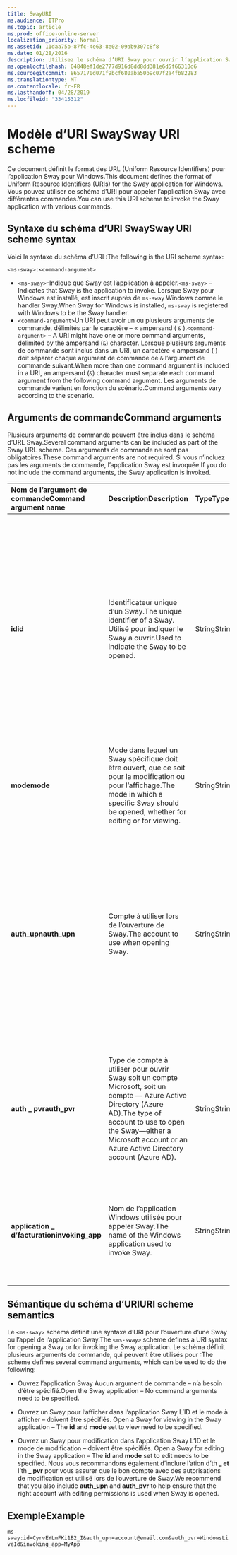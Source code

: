```yaml
---
title: SwayURI
ms.audience: ITPro
ms.topic: article
ms.prod: office-online-server
localization_priority: Normal
ms.assetid: 11daa75b-87fc-4e63-8e02-09ab9307c8f8
ms.date: 01/28/2016
description: Utilisez le schéma d’URI Sway pour ouvrir l’application Sway et afficher ou modifier un Sway.
ms.openlocfilehash: 04848ef1de2777d916d8dd8dd381e6d5f66310d6
ms.sourcegitcommit: 8657170d071f9bcf680aba50b9c07f2a4fb82283
ms.translationtype: MT
ms.contentlocale: fr-FR
ms.lasthandoff: 04/28/2019
ms.locfileid: "33415312"
---
```

# <a name="sway-uri-scheme"></a><span data-ttu-id="041af-103">Modèle d’URI Sway</span><span class="sxs-lookup"><span data-stu-id="041af-103">Sway URI scheme</span></span>

<span data-ttu-id="041af-104">Ce document définit le format des URL (Uniform Resource Identifiers) pour l’application Sway pour Windows.</span><span class="sxs-lookup"><span data-stu-id="041af-104">This document defines the format of Uniform Resource Identifiers (URIs) for the Sway application for Windows.</span></span> <span data-ttu-id="041af-105">Vous pouvez utiliser ce schéma d’URI pour appeler l’application Sway avec différentes commandes.</span><span class="sxs-lookup"><span data-stu-id="041af-105">You can use this URI scheme to invoke the Sway application with various commands.</span></span>

## <a name="sway-uri-scheme-syntax"></a><span data-ttu-id="041af-106">Syntaxe du schéma d’URI Sway</span><span class="sxs-lookup"><span data-stu-id="041af-106">Sway URI scheme syntax</span></span>

<span data-ttu-id="041af-107">Voici la syntaxe du schéma d’URI :</span><span class="sxs-lookup"><span data-stu-id="041af-107">The following is the URI scheme syntax:</span></span>

`<ms-sway>:<command-argument>`

- <span data-ttu-id="041af-108">`<ms-sway>`&ndash;Indique que Sway est l’application à appeler.</span><span class="sxs-lookup"><span data-stu-id="041af-108">`<ms-sway>` &ndash; Indicates that Sway is the application to invoke.</span></span> <span data-ttu-id="041af-109">Lorsque Sway pour Windows est installé, est inscrit auprès de `ms-sway` Windows comme le handler Sway.</span><span class="sxs-lookup"><span data-stu-id="041af-109">When Sway for Windows is installed, `ms-sway` is registered with Windows to be the Sway handler.</span></span>
- <span data-ttu-id="041af-110">`<command-argument>`Un URI peut avoir un ou plusieurs arguments de commande, délimités par le caractère &ndash; « ampersand ( `&` ).</span><span class="sxs-lookup"><span data-stu-id="041af-110">`<command-argument>` &ndash; A URI might have one or more command arguments, delimited by the ampersand (`&`) character.</span></span> <span data-ttu-id="041af-111">Lorsque plusieurs arguments de commande sont inclus dans un URI, un caractère « ampersand ( ) doit séparer chaque argument de commande de `&` l’argument de commande suivant.</span><span class="sxs-lookup"><span data-stu-id="041af-111">When more than one command argument is included in a URI, an ampersand (`&`) character must separate each command argument from the following command argument.</span></span> <span data-ttu-id="041af-112">Les arguments de commande varient en fonction du scénario.</span><span class="sxs-lookup"><span data-stu-id="041af-112">Command arguments vary according to the scenario.</span></span> 

## <a name="command-arguments"></a><span data-ttu-id="041af-113">Arguments de commande</span><span class="sxs-lookup"><span data-stu-id="041af-113">Command arguments</span></span>

<span data-ttu-id="041af-114">Plusieurs arguments de commande peuvent être inclus dans le schéma d’URL Sway.</span><span class="sxs-lookup"><span data-stu-id="041af-114">Several command arguments can be included as part of the Sway URL scheme.</span></span> <span data-ttu-id="041af-115">Ces arguments de commande ne sont pas obligatoires.</span><span class="sxs-lookup"><span data-stu-id="041af-115">These command arguments are not required.</span></span> <span data-ttu-id="041af-116">Si vous n’incluez pas les arguments de commande, l’application Sway est invoquée.</span><span class="sxs-lookup"><span data-stu-id="041af-116">If you do not include the command arguments, the Sway application is invoked.</span></span>

|<span data-ttu-id="041af-117">Nom de l’argument de commande</span><span class="sxs-lookup"><span data-stu-id="041af-117">Command argument name</span></span>|<span data-ttu-id="041af-118">Description</span><span class="sxs-lookup"><span data-stu-id="041af-118">Description</span></span>|<span data-ttu-id="041af-119">Type</span><span class="sxs-lookup"><span data-stu-id="041af-119">Type</span></span>|<span data-ttu-id="041af-120">Valeurs possibles</span><span class="sxs-lookup"><span data-stu-id="041af-120">Possible values</span></span>|<span data-ttu-id="041af-121">Obligatoire ?</span><span class="sxs-lookup"><span data-stu-id="041af-121">Required?</span></span>|
|:-----|:-----|:-----|:-----|:-----|
|<span data-ttu-id="041af-122">**id**</span><span class="sxs-lookup"><span data-stu-id="041af-122">**id**</span></span>|<span data-ttu-id="041af-123">Identificateur unique d’un Sway.</span><span class="sxs-lookup"><span data-stu-id="041af-123">The unique identifier of a Sway.</span></span> <span data-ttu-id="041af-124">Utilisé pour indiquer le Sway à ouvrir.</span><span class="sxs-lookup"><span data-stu-id="041af-124">Used to indicate the Sway to be opened.</span></span>|<span data-ttu-id="041af-125">String</span><span class="sxs-lookup"><span data-stu-id="041af-125">String</span></span>|<span data-ttu-id="041af-126">Identificateur unique valide pour un Sway.</span><span class="sxs-lookup"><span data-stu-id="041af-126">A valid unique identifier for a Sway.</span></span> <span data-ttu-id="041af-127">L’ID fait toujours partie de l’URL d’un Sway.</span><span class="sxs-lookup"><span data-stu-id="041af-127">The id is always part of the URL to a Sway.</span></span><br/><br/><span data-ttu-id="041af-128">Par exemple, pour le Sway `https://sway.com/dBheQgVZ1RQBfiQU` suivant, l’ID est `dBheQgVZ1RQBfiQU` .</span><span class="sxs-lookup"><span data-stu-id="041af-128">For example, for the following Sway `https://sway.com/dBheQgVZ1RQBfiQU`, the id is `dBheQgVZ1RQBfiQU`.</span></span><br/><br/><span data-ttu-id="041af-129">Si le compte d’utilisateur associé à l’application Sway dispose d’autorisations de modification, l’application ouvre le Sway en mode édition.</span><span class="sxs-lookup"><span data-stu-id="041af-129">If the user account associated with the Sway application has edit permissions, the application opens the Sway in edit mode.</span></span> <span data-ttu-id="041af-130">Dans le cas contraire, l’application ouvre le Sway en mode d’affichage.</span><span class="sxs-lookup"><span data-stu-id="041af-130">Otherwise, the application opens the Sway in view mode.</span></span>|<span data-ttu-id="041af-131">Non</span><span class="sxs-lookup"><span data-stu-id="041af-131">No</span></span>|
|<span data-ttu-id="041af-132">**mode**</span><span class="sxs-lookup"><span data-stu-id="041af-132">**mode**</span></span>|<span data-ttu-id="041af-133">Mode dans lequel un Sway spécifique doit être ouvert, que ce soit pour la modification ou pour l’affichage.</span><span class="sxs-lookup"><span data-stu-id="041af-133">The mode in which a specific Sway should be opened, whether for editing or for viewing.</span></span>|<span data-ttu-id="041af-134">String</span><span class="sxs-lookup"><span data-stu-id="041af-134">String</span></span>|<span data-ttu-id="041af-135">edit</span><span class="sxs-lookup"><span data-stu-id="041af-135">edit</span></span><br/><span data-ttu-id="041af-136">view</span><span class="sxs-lookup"><span data-stu-id="041af-136">view</span></span><br/><br/><span data-ttu-id="041af-137">**REMARQUE**: si aucun **ID n’est** spécifié, cet argument de commande est ignoré.</span><span class="sxs-lookup"><span data-stu-id="041af-137">**NOTE**: If no **id** is specified, this command argument is ignored.</span></span>|<span data-ttu-id="041af-138">Non</span><span class="sxs-lookup"><span data-stu-id="041af-138">No</span></span>|
|<span data-ttu-id="041af-139">**auth_upn**</span><span class="sxs-lookup"><span data-stu-id="041af-139">**auth_upn**</span></span>|<span data-ttu-id="041af-140">Compte à utiliser lors de l’ouverture de Sway.</span><span class="sxs-lookup"><span data-stu-id="041af-140">The account to use when opening Sway.</span></span>|<span data-ttu-id="041af-141">String</span><span class="sxs-lookup"><span data-stu-id="041af-141">String</span></span>|<span data-ttu-id="041af-142">Adresse de messagerie valide.</span><span class="sxs-lookup"><span data-stu-id="041af-142">A valid email address.</span></span><br/><br/><span data-ttu-id="041af-143">Si l’adresse de messagerie spécifiée n’est pas associée à un compte Sway, Sway demande à l’utilisateur de se connecter en tant qu’utilisateur spécifié.</span><span class="sxs-lookup"><span data-stu-id="041af-143">If the specified email address is not associated with a Sway account, Sway asks the user to sign in as the specified user.</span></span><br/><br/><span data-ttu-id="041af-144">Si plusieurs comptes sont associés à l’application Sway et que l’adresse de messagerie spécifiée existe, l’application Sway bascule vers l’utilisation de ce compte lorsqu’elle est invoquée.</span><span class="sxs-lookup"><span data-stu-id="041af-144">If more than one account is associated with the Sway application and the specified email address exists, the Sway application switches to using that account when invoked.</span></span>|<span data-ttu-id="041af-145">Non</span><span class="sxs-lookup"><span data-stu-id="041af-145">No</span></span>|
|<span data-ttu-id="041af-146">**auth \_ pvr**</span><span class="sxs-lookup"><span data-stu-id="041af-146">**auth\_pvr**</span></span>|<span data-ttu-id="041af-147">Type de compte à utiliser pour ouvrir Sway soit un compte Microsoft, soit un compte &mdash; Azure Active Directory (Azure AD).</span><span class="sxs-lookup"><span data-stu-id="041af-147">The type of account to use to open the Sway&mdash;either a Microsoft account or an Azure Active Directory account (Azure AD).</span></span>|<span data-ttu-id="041af-148">String</span><span class="sxs-lookup"><span data-stu-id="041af-148">String</span></span>|<span data-ttu-id="041af-149">WindowsLiveId : spécifie que le compte **\_ d’th upn** est un compte Microsoft.</span><span class="sxs-lookup"><span data-stu-id="041af-149">WindowsLiveId – Specifies that the **auth\_upn** account is a Microsoft account.</span></span><br/><br/><span data-ttu-id="041af-150">OrgId : spécifie que le compte **\_ d’th upn** est un compte Azure AD.</span><span class="sxs-lookup"><span data-stu-id="041af-150">OrgId – Specifies that the **auth\_upn** account is an Azure AD account.</span></span><br/><br/><span data-ttu-id="041af-151">Si aucune **th \_ upn n’est** spécifiée, cet argument de commande est ignoré.</span><span class="sxs-lookup"><span data-stu-id="041af-151">If no **auth\_upn** is specified, this command argument is ignored.</span></span>|<span data-ttu-id="041af-152">Non</span><span class="sxs-lookup"><span data-stu-id="041af-152">No</span></span>|
|<span data-ttu-id="041af-153">**application \_ d’facturation**</span><span class="sxs-lookup"><span data-stu-id="041af-153">**invoking\_app**</span></span>|<span data-ttu-id="041af-154">Nom de l’application Windows utilisée pour appeler Sway.</span><span class="sxs-lookup"><span data-stu-id="041af-154">The name of the Windows application used to invoke Sway.</span></span>|<span data-ttu-id="041af-155">String</span><span class="sxs-lookup"><span data-stu-id="041af-155">String</span></span>|<span data-ttu-id="041af-156">Nom convivial de l’application Windows utilisée pour appeler Sway via le schéma d’URL Sway.</span><span class="sxs-lookup"><span data-stu-id="041af-156">The friendly name of the Windows application used to invoke Sway via the Sway URL scheme.</span></span><br/><br/><span data-ttu-id="041af-157">L’objectif de cet argument de commande est la télémétrie et le suivi.</span><span class="sxs-lookup"><span data-stu-id="041af-157">The purpose of this command argument is for telemetry and tracking.</span></span>|<span data-ttu-id="041af-158">Non</span><span class="sxs-lookup"><span data-stu-id="041af-158">No</span></span>|

## <a name="uri-scheme-semantics"></a><span data-ttu-id="041af-159">Sémantique du schéma d’URI</span><span class="sxs-lookup"><span data-stu-id="041af-159">URI scheme semantics</span></span>

<span data-ttu-id="041af-160">Le `<ms-sway>` schéma définit une syntaxe d’URI pour l’ouverture d’une Sway ou l’appel de l’application Sway.</span><span class="sxs-lookup"><span data-stu-id="041af-160">The `<ms-sway>` scheme defines a URI syntax for opening a Sway or for invoking the Sway application.</span></span> <span data-ttu-id="041af-161">Le schéma définit plusieurs arguments de commande, qui peuvent être utilisés pour :</span><span class="sxs-lookup"><span data-stu-id="041af-161">The scheme defines several command arguments, which can be used to do the following:</span></span> 

- <span data-ttu-id="041af-162">Ouvrez l’application Sway Aucun argument de commande &ndash; n’a besoin d’être spécifié.</span><span class="sxs-lookup"><span data-stu-id="041af-162">Open the Sway application &ndash; No command arguments need to be specified.</span></span> 

- <span data-ttu-id="041af-163">Ouvrez un Sway pour l’afficher dans l’application Sway L’ID et le mode à afficher &ndash; doivent être  spécifiés. </span><span class="sxs-lookup"><span data-stu-id="041af-163">Open a Sway for viewing in the Sway application &ndash; The **id** and **mode** set to view need to be specified.</span></span> 

- <span data-ttu-id="041af-164">Ouvrez un Sway pour modification dans l’application Sway L’ID et le mode de modification &ndash; doivent être  spécifiés. </span><span class="sxs-lookup"><span data-stu-id="041af-164">Open a Sway for editing in the Sway application &ndash; The **id** and **mode** set to edit needs to be specified.</span></span> <span data-ttu-id="041af-165">Nous vous recommandons également d’inclure l’ation d’th **\_ et** l’th **\_ pvr** pour vous assurer que le bon compte avec des autorisations de modification est utilisé lors de l’ouverture de Sway.</span><span class="sxs-lookup"><span data-stu-id="041af-165">We recommend that you also include **auth\_upn** and **auth\_pvr** to help ensure that the right account with editing permissions is used when Sway is opened.</span></span>  

## <a name="example"></a><span data-ttu-id="041af-166">Exemple</span><span class="sxs-lookup"><span data-stu-id="041af-166">Example</span></span>

`ms-sway:id=CyrvEYLmFKi1B2_I&auth_upn=account@email.com&auth_pvr=WindowsLiveId&invoking_app=MyApp` 


